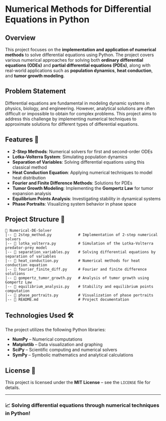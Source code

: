# Numerical Methods for Differential Equations in Python

## Overview
This project focuses on the **implementation and application of numerical methods** to solve differential equations using Python. The project covers various numerical approaches for solving both **ordinary differential equations (ODEs)** and **partial differential equations (PDEs)**, along with real-world applications such as **population dynamics**, **heat conduction**, and **tumor growth modeling**.

## Problem Statement
Differential equations are fundamental in modeling dynamic systems in physics, biology, and engineering. However, analytical solutions are often difficult or impossible to obtain for complex problems. This project aims to address this challenge by implementing numerical techniques to approximate solutions for different types of differential equations.

## Features 🚀
- **2-Step Methods**: Numerical solvers for first and second-order ODEs
- **Lotka-Volterra System**: Simulating population dynamics
- **Separation of Variables**: Solving differential equations using this classical method
- **Heat Conduction Equation**: Applying numerical techniques to model heat distribution
- **Fourier and Finite Difference Methods**: Solutions for PDEs
- **Tumor Growth Modeling**: Implementing the **Gompertz Law** for tumor expansion analysis
- **Equilibrium Points Analysis**: Investigating stability in dynamical systems
- **Phase Portraits**: Visualizing system behavior in phase space

## Project Structure 📂
```plaintext
📁 Numerical-DE-Solver
│-- 📜 2step_method.py            # Implementation of 2-step numerical solvers
│-- 📜 lotka_volterra.py          # Simulation of the Lotka-Volterra predator-prey model
│-- 📜 separation_variables.py    # Solving differential equations by separation of variables
│-- 📜 heat_conduction.py         # Numerical methods for heat conduction equation
│-- 📜 fourier_finite_diff.py     # Fourier and finite difference solutions
│-- 📜 gompertz_tumor_growth.py   # Analysis of tumor growth using Gompertz Law
│-- 📜 equilibrium_analysis.py    # Stability and equilibrium points computation
│-- 📜 phase_portraits.py         # Visualization of phase portraits
│-- 📜 README.md                  # Project documentation
```

## Technologies Used 🛠️
The project utilizes the following Python libraries:
- **NumPy** – Numerical computations
- **Matplotlib** – Data visualization and graphing
- **SciPy** – Scientific computing and numerical solvers
- **SymPy** – Symbolic mathematics and analytical calculations

## License 📄
This project is licensed under the **MIT License** – see the `LICENSE` file for details.

---

### 📈 Solving differential equations through numerical techniques in Python!

